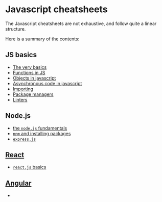 # Javascript cheatsheets

The Javascript cheatsheets are not exhaustive, and follow quite a linear structure.

Here is a summary of the contents:

## JS basics

- [The very basics](1-js-basics.md)
- [Functions in JS](2-functions.md)
- [Objects in javascript](4-objects-js.md)
- [Asynchronous code in javascript](3-async-code-in-js.md)
- [Importing](5-importing.md)
- [Package managers](6-package-mngrs.md)
- [Linters](7-linters.md)

## Node.js

- [the `node.js` fundamentals](0.1-nodejs/1-nodejs-basics.md)
- [`npm` and installing packages](0.1-nodejs/2-third-party-packages.md)
- [`express.js`](0.1-nodejs/3-express.md)

## [React](2-react/README.md)

- [`react.js` basics](2-react/react-basics.md)

## [Angular](3-angular/README.md)

- 
